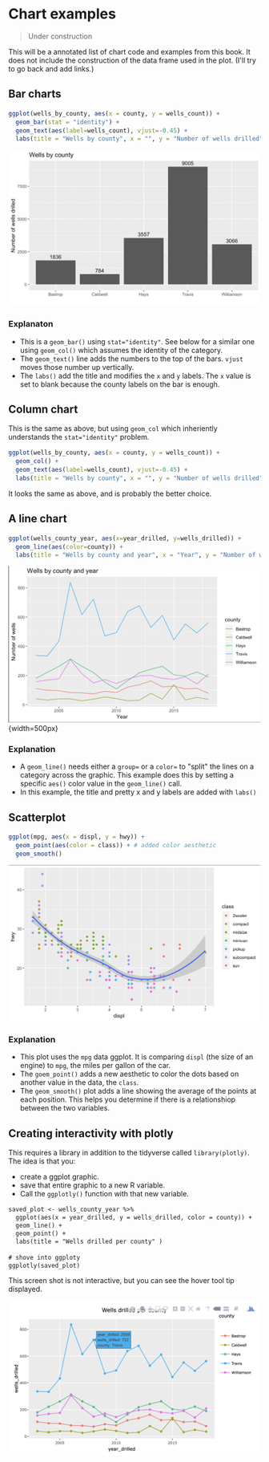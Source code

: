 # Chart examples

> Under construction

This will be a annotated list of chart code and examples from this book. It does not include the construction of the data frame used in the plot. (I'll try to go back and add links.)

## Bar charts

```r
ggplot(wells_by_county, aes(x = county, y = wells_count)) +
  geom_bar(stat = "identity") +
  geom_text(aes(label=wells_count), vjust=-0.45) +
  labs(title = "Wells by county", x = "", y = "Number of wells drilled")
```

![Wells by county with title](images/visualize-county-by-year-done.png)

### Explanaton

- This is a `geom_bar()` using `stat="identity"`. See below for a similar one using `geom_col()` which assumes the identity of the category.
- The `geom_text()` line adds the numbers to the top of the bars. `vjust` moves those number up vertically.
- The `labs()` add the title and modifies the `x` and `y` labels. The `x` value is set to blank because the county labels on the bar is enough.

## Column chart

This is the same as above, but using `geom_col` which inheriently understands the `stat="identity"` problem.

```r
ggplot(wells_by_county, aes(x = county, y = wells_count)) +
  geom_col() +
  geom_text(aes(label=wells_count), vjust=-0.45) +
  labs(title = "Wells by county", x = "", y = "Number of wells drilled")
```

It looks the same as above, and is probably the better choice.


## A line chart

```r
ggplot(wells_county_year, aes(x=year_drilled, y=wells_drilled)) +
  geom_line(aes(color=county)) +
  labs(title = "Wells by county and year", x = "Year", y = "Number of wells")
```

![Wells drilled by county by year](images/visualize-county-year-line.png){width=500px}

### Explanation

- A `geom_line()` needs either a `group=` or a `color=` to "split" the lines on a category across the graphic. This example does this by setting a specific `aes()` color value in the `geom_line()` call.
- In this example, the title and pretty x and y labels are added with `labs()`

## Scatterplot

```r
ggplot(mpg, aes(x = displ, y = hwy)) +
  geom_point(aes(color = class)) + # added color aesthetic
  geom_smooth()
```

![MPG: disply vs mpg with class](images/visualize-mpg-03.png)

### Explanation

- This plot uses the `mpg` data ggplot. It is comparing `displ` (the size of an engine) to `mpg`, the miles per gallon of the car.
- The `goem_point()` adds a new aesthetic to color the dots based on another value in the data, the `class`.
- The `geom_smooth()` plot adds a line showing the average of the points at each position. This helps you determine if there is a relationshiop between the two variables.

## Creating interactivity with plotly

This requires a library in addition to the tidyverse called `library(plotly)`. The idea is that you:

- create a ggplot graphic.
- save that entire graphic to a new R variable.
- Call the `ggplotly()` function with that new variable.

```
saved_plot <- wells_county_year %>%
  ggplot(aes(x = year_drilled, y = wells_drilled, color = county)) + 
  geom_line() +
  geom_point() +
  labs(title = "Wells drilled per county" )

# shove into ggploty
ggplotly(saved_plot)
```

This screen shot is not interactive, but you can see the hover tool tip displayed.

![Wells by county with ggplotly](images/graphics-wells-county-plotly.png)
